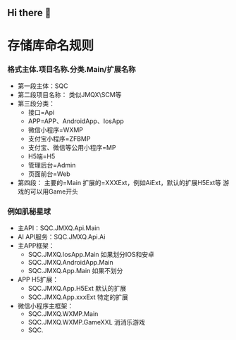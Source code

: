 ## Hi there 👋

<!--

**Here are some ideas to get you started:**

🙋‍♀️ A short introduction - what is your organization all about?
🌈 Contribution guidelines - how can the community get involved?
👩‍💻 Useful resources - where can the community find your docs? Is there anything else the community should know?
🍿 Fun facts - what does your team eat for breakfast?
🧙 Remember, you can do mighty things with the power of [Markdown](https://docs.github.com/github/writing-on-github/getting-started-with-writing-and-formatting-on-github/basic-writing-and-formatting-syntax)
-->
# 存储库命名规则

### 格式主体.项目名称.分类.Main/扩展名称
- 第一段主体：SQC
- 第二段项目名称：
  类似JMQX\SCM等
- 第三段分类：
    - 接口=Api
    - APP=APP、AndroidApp、IosApp
    - 微信小程序=WXMP
    - 支付宝小程序=ZFBMP
    - 支付宝、微信等公用小程序=MP
    - H5端=H5
    - 管理后台=Admin
    - 页面前台=Web
- 第四段：
      主要的=Main
      扩展的=XXXExt，例如AiExt，默认的扩展H5Ext等
      游戏的可以用Game开头

### 例如肌秘星球

- 主API：SQC.JMXQ.Api.Main
- AI API服务：SQC.JMXQ.Api.Ai
- 主APP框架：
  - SQC.JMXQ.IosApp.Main      如果划分IOS和安卓
  - SQC.JMXQ.AndroidApp.Main
  - SQC.JMXQ.App.Main         如果不划分
- APP H5扩展：
  - SQC.JMXQ.App.H5Ext        默认的扩展
  - SQC.JMXQ.App.xxxExt       特定的扩展
- 微信小程序主框架：
  - SQC.JMXQ.WXMP.Main
  - SQC.JMXQ.WXMP.GameXXL     消消乐游戏
  - SQC.
